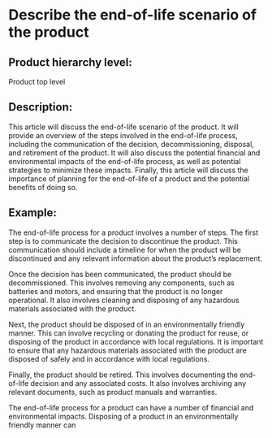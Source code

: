 # Describe the end-of-life scenario of the product

## Product hierarchy level:
Product top level

## Description:
This article will discuss the end-of-life scenario of the product. It will provide an overview of the steps involved in the end-of-life process, including the communication of the decision, decommissioning, disposal, and retirement of the product. It will also discuss the potential financial and environmental impacts of the end-of-life process, as well as potential strategies to minimize these impacts. Finally, this article will discuss the importance of planning for the end-of-life of a product and the potential benefits of doing so.

## Example:
The end-of-life process for a product involves a number of steps. The first step is to communicate the decision to discontinue the product. This communication should include a timeline for when the product will be discontinued and any relevant information about the product’s replacement. 

Once the decision has been communicated, the product should be decommissioned. This involves removing any components, such as batteries and motors, and ensuring that the product is no longer operational. It also involves cleaning and disposing of any hazardous materials associated with the product. 

Next, the product should be disposed of in an environmentally friendly manner. This can involve recycling or donating the product for reuse, or disposing of the product in accordance with local regulations. It is important to ensure that any hazardous materials associated with the product are disposed of safely and in accordance with local regulations. 

Finally, the product should be retired. This involves documenting the end-of-life decision and any associated costs. It also involves archiving any relevant documents, such as product manuals and warranties.

The end-of-life process for a product can have a number of financial and environmental impacts. Disposing of a product in an environmentally friendly manner can
